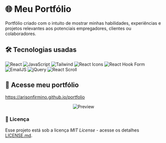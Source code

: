 # 🌐 Meu Portfólio

Portfólio criado com o intuito de mostrar minhas habilidades, experiências e projetos relevantes aos potenciais empregadores, clientes ou colaboradores.

## 🛠️ Tecnologias usadas

![React](https://img.shields.io/badge/-REACT-21222c?logo=React&logoColor=61DAFB&style=for-the-badge)
![JavaScript](https://img.shields.io/badge/-JAVASCRIPT-21222c?logo=javascript&logoColor=F7DF1E&style=for-the-badge)
![Tailwind](https://img.shields.io/badge/-TAILWINDCSS-21222c?logo=tailwindcss&logoColor=06B6D4&style=for-the-badge)
![React Icons](https://img.shields.io/badge/-REACT%20ICONS-21222c?&style=for-the-badge)
![React Hook Form](https://img.shields.io/badge/-REACT%20HOOK%20FORM-21222c?logo=reacthookform&logoColor=EC5990&style=for-the-badge)
![EmailJS](https://img.shields.io/badge/-EMAILJS-21222c?&style=for-the-badge)
![jQuery](https://img.shields.io/badge/-jQUERY-21222c?logo=jquery&logoColor=0769AD&style=for-the-badge)
![React Scroll](https://img.shields.io/badge/-REACT%20SCROLL-21222c?&style=for-the-badge)

## 🔗 Acesse meu portfólio

https://arisonfirmino.github.io/portfolio

<div align="center">

![Preview](https://cdn.dribbble.com/userupload/12162099/file/original-ccdc7e49422b0c6a73422e7bc5adbba5.png?resize=752x)

</div>

### 📄 Licença

Esse projeto está sob a licença _MIT License_ - acesse os detalhes [LICENSE.md](https://github.com/git/git-scm.com/blob/main/MIT-LICENSE.txt).
